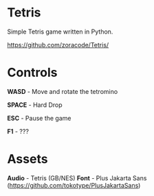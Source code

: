 # Tetris

Simple Tetris game written in Python.

https://github.com/zoracode/Tetris/

# Controls

**WASD** - Move and rotate the tetromino

**SPACE** - Hard Drop

**ESC** - Pause the game

**F1** - ???

# Assets

**Audio** - Tetris (GB/NES)
**Font** - Plus Jakarta Sans (https://github.com/tokotype/PlusJakartaSans)
